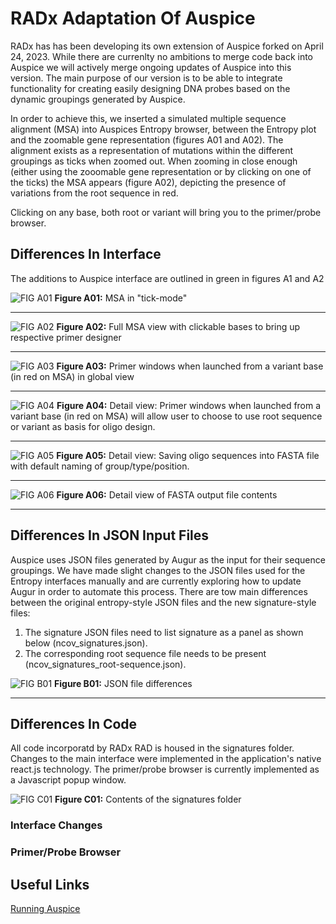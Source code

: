 # RADx Adaptation Of Auspice

RADx has has been developing its own extension of Auspice forked on April 24, 2023. While there are currenlty no ambitions to merge code back into Auspice we will actively merge ongoing updates of Auspice into this version. The main purpose of our version is to be able to integrate functionality for creating easily designing DNA probes based on the dynamic groupings generated by Auspice.

In order to achieve this, we inserted a simulated multiple sequence alignment (MSA) into Auspices Entropy browser, between the Entropy plot and the zoomable gene representation (figures A01 and A02). The alignment exists as a representation of mutations within the different groupings as ticks when zoomed out. When zooming in close enough (either using the zooomable gene representation or by clicking on one of the ticks) the MSA appears (figure A02), depicting the presence of variations from the root sequence in red.

Clicking on any base, both root or variant will bring you to the primer/probe browser.

## Differences In Interface

The additions to Auspice interface are outlined in green in figures A1 and A2

![FIG A01](README_IMG/RADx_Auspice_IMG_A01.png)
**Figure A01:** MSA in "tick-mode"

-----

![FIG A02](README_IMG/RADx_Auspice_IMG_A02.png)
**Figure A02:** Full MSA view with clickable bases to bring up respective primer designer

-----

![FIG A03](README_IMG/RADx_Auspice_IMG_A03.png)
**Figure A03:** Primer windows when launched from a variant base (in red on MSA) in global view

-----

![FIG A04](README_IMG/RADx_Auspice_IMG_A04.png)
**Figure A04:** Detail view: Primer windows when launched from a variant base (in red on MSA) will allow user to choose to use root sequence or variant as basis for oligo design.

-----

![FIG A05](README_IMG/RADx_Auspice_IMG_A05.png)
**Figure A05:** Detail view: Saving oligo sequences into FASTA file with default naming of group/type/position.

-----

![FIG A06](README_IMG/RADx_Auspice_IMG_A06.png)
**Figure A06:** Detail view of FASTA output file contents

-----

## Differences In JSON Input  Files

Auspice uses JSON files generated by Augur as the input for their sequence groupings. We have made slight changes to the JSON files used for the Entropy interfaces manually and are currently exploring how to update Augur in order to automate this process.  There are tow main differences between the original entropy-style JSON files and the new signature-style files:

1) The signature JSON files need to list signature as a panel as shown below (ncov_signatures.json).
2) The corresponding root sequence file needs to be present (ncov_signatures_root-sequence.json).

![FIG B01](README_IMG/RADx_Auspice_IMG_B01.png)
**Figure B01:** JSON file differences

-----


## Differences In Code

All code incorporatd by RADx RAD is housed in the signatures folder. Changes to the main interface were implemented in the application's native react.js technology. The primer/probe browser is currently implemented as a Javascript popup window.

![FIG C01](README_IMG/RADx_Auspice_IMG_C01.png)
**Figure C01:** Contents of the signatures folder

### Interface Changes

### Primer/Probe Browser

## Useful Links

[Running Auspice](https://docs.nextstrain.org/projects/auspice/en/stable/introduction/how-to-run.html)


